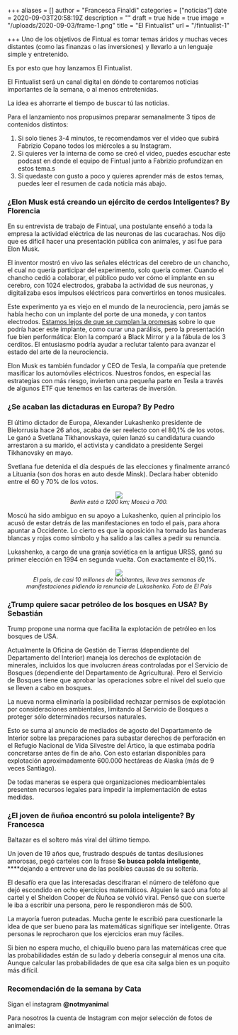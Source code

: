 +++
aliases = []
author = "Francesca Finaldi"
categories = ["noticias"]
date = 2020-09-03T20:58:19Z
description = ""
draft = true
hide = true
image = "/uploads/2020-09-03/frame-1.png"
title = "El Fintualist"
url = "/fintualist-1"

+++
Uno de los objetivos de Fintual es tomar temas áridos y muchas veces distantes (como las finanzas o las inversiones) y llevarlo a un lenguaje simple y entretenido.

Es por esto que hoy lanzamos El Fintualist.

El Fintualist será un canal digital en dónde te contaremos noticias importantes de la semana, o al menos entretenidas.

La idea es ahorrarte el tiempo de buscar tú las noticias.

Para el lanzamiento nos propusimos preparar semanalmente 3 tipos de contenidos distintos:

1. Si solo tienes 3-4 minutos, te recomendamos ver el video que subirá Fabrizio Copano todos los miércoles a su Instagram.
2. Si quieres ver la interna de como se creó el video, puedes escuchar este podcast en donde el equipo de Fintual junto a Fabrizio profundizan en estos tema.s
3. Si quedaste con gusto a poco y quieres aprender más de estos temas, puedes leer el resumen de cada noticia más abajo.

### ¿Elon Musk está creando un ejército de cerdos Inteligentes? By Florencia

En su entrevista de trabajo de Fintual, una postulante enseñó a toda la empresa la actividad eléctrica de las neuronas de las cucarachas. Nos dijo que es difícil hacer una presentación pública con animales, y así fue para Elon Musk.

El inventor mostró en vivo las señales eléctricas del cerebro de un chancho, el cual no quería participar del experimento, solo quería comer. Cuando el chancho cedió a colaborar, el público pudo ver cómo el implante en su cerebro, con 1024 electrodos, grababa la actividad de sus neuronas, y digitalizaba esos impulsos eléctricos para convertirlos en tonos musicales.

Este experimento ya es viejo en el mundo de la neurociencia, pero jamás se había hecho con un implante del porte de una moneda, y con tantos electrodos. [Estamos lejos de que se cumplan la promesas](https://www.technologyreview.com/2020/08/30/1007786/elon-musks-neuralink-demo-update-neuroscience-theater/) sobre lo que podría hacer este implante, como curar una parálisis, pero la presentación fue bien performática: Elon la comparó a Black Mirror y a la fábula de los 3 cerditos. El entusiasmo podría ayudar a reclutar talento para avanzar el estado del arte de la neurociencia.

Elon Musk es también fundador y CEO de Tesla, la compañía que pretende masificar los automóviles eléctricos. Nuestros fondos, en especial las estrategias con más riesgo, invierten una pequeña parte en Tesla a través de algunos ETF que tenemos en las carteras de inversión.

### ¿Se acaban las dictaduras en Europa? By Pedro

El último dictador de Europa, Alexander Lukashenko presidente de Bielorrusia hace 26 años, acaba de ser reelecto con el 80,1% de los votos. Le ganó a Svetlana Tikhanovskaya, quien lanzó su candidatura cuando arrestaron a su marido, el activista y candidato a presidente Sergei Tikhanovsky en mayo.

Svetlana fue detenida el día después de las elecciones y finalmente arrancó a Lituania (son dos horas en auto desde Minsk). Declara haber obtenido entre el 60 y 70% de los votos.

<div style="text-align:center"> <figure> <img src="/uploads/2020-09-03/mapa.png"> <figcaption style="display:block;text-align:center;font-size:.8rem"><i>Berlín está a 1200 km; Moscú a 700.</i></figcaption> </figure> </div>

Moscú ha sido ambiguo en su apoyo a Lukashenko, quien al principio los acusó de estar detrás de las manifestaciones en todo el país, para ahora apuntar a Occidente. Lo cierto es que la oposición ha tomado las banderas blancas y rojas como símbolo y ha salido a las calles a pedir su renuncia.

Lukashenko, a cargo de una granja soviética en la antigua URSS, ganó su primer elección en 1994 en segunda vuelta. Con exactamente el 80,1%.

<div style="text-align:center"> <figure> <img src="/uploads/2020-09-03/protestas.png"> <figcaption style="display:block;text-align:center;font-size:.8rem"><i>El país, de casi 10 millones de habitantes, lleva tres semanas de manifestaciones pidiendo la renuncia de Lukashenko. Foto de El País</i></figcaption> </figure> </div>

### ¿Trump quiere sacar petróleo de los bosques en USA? By Sebastián

Trump propone una norma que facilita la explotación de petróleo en los bosques de USA.

Actualmente la Oficina de Gestión de Tierras (dependiente del Departamento del Interior) maneja los derechos de explotación de minerales, incluidos los que involucren áreas controladas por el Servicio de Bosques (dependiente del Departamento de Agricultura). Pero el Servicio de Bosques tiene que aprobar las operaciones sobre el nivel del suelo que se lleven a cabo en bosques.

La nueva norma eliminaría la posibilidad rechazar permisos de explotación por consideraciones ambientales, limitando al Servicio de Bosques a proteger sólo determinados recursos naturales.

Esto se suma al anuncio de mediados de agosto del Departamento de Interior sobre las preparaciones para subastar derechos de perforación en el Refugio Nacional de Vida Silvestre del Ártico, la que estimaba podría concretarse antes de fin de año. Con esto estarían disponibles para explotación aproximadamente 600.000 hectáreas de Alaska (más de 9 veces Santiago).

De todas maneras se espera que organizaciones medioambientales presenten recursos legales para impedir la implementación de estas medidas.

### ¿El joven de ñuñoa encontró su polola inteligente? By Francesca

Baltazar es el soltero más viral del último tiempo.

Un joven de 19 años que, frustrado después de tantas desilusiones amorosas, pegó carteles con la frase **Se busca polola inteligente**, ****dejando a entrever una de las posibles causas de su soltería.

El desafío era que las interesadas descifraran el número de teléfono que dejó escondido en ocho ejercicios matemáticos. Alguien le sacó una foto al cartel y el Sheldon Cooper de Ñuñoa se volvió viral. Pensó que con suerte le iba a escribir una persona, pero le respondieron más de 500.

La mayoría fueron puteadas. Mucha gente le escribió para cuestionarle la idea de que ser bueno para las matemáticas signifique ser inteligente. Otras personas le reprocharon que los ejercicios eran muy fáciles.

Si bien no espera mucho, el chiquillo bueno para las matemáticas cree que las probabilidades están de su lado y debería conseguir al menos una cita. Aunque calcular las probabilidades de que esa cita salga bien es un poquito más difícil.

### Recomendación de la semana by Cata

Sigan el instagram **@notmyanimal**

Para nosotros la cuenta de Instagram con mejor selección de fotos de animales: